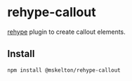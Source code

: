 # rehype-callout

[rehype](https://github.com/rehypejs/rehype) plugin to create callout elements.

## Install

```bash
npm install @mskelton/rehype-callout
```
